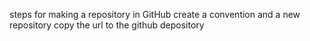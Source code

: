 steps for making a repository in GitHub
create a convention and a new repository
copy the url to the github depository
